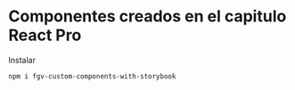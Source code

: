 # Componentes creados en el capitulo React Pro

Instalar

```
npm i fgv-custom-components-with-storybook
```
